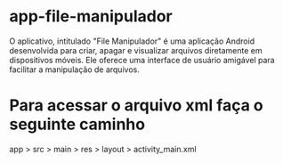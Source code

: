 # app-file-manipulador
O aplicativo, intitulado "File Manipulador" é uma aplicação Android desenvolvida para criar, apagar e visualizar arquivos diretamente em dispositivos móveis. Ele oferece uma interface de usuário amigável para facilitar a manipulação de arquivos.

# Para acessar o arquivo xml faça o seguinte caminho
app > src > main > res > layout > activity_main.xml
